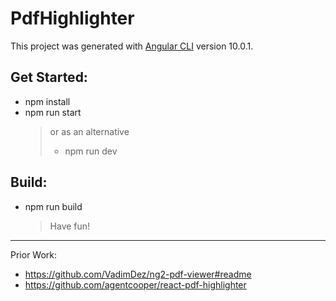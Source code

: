 # PdfHighlighter

This project was generated with [Angular CLI](https://github.com/angular/angular-cli) version 10.0.1.

## Get Started:

- npm install
- npm run start
  > or as an alternative
  >
  > - npm run dev

## Build:

- npm run build
  > Have fun!

---

Prior Work:

- https://github.com/VadimDez/ng2-pdf-viewer#readme
- https://github.com/agentcooper/react-pdf-highlighter
